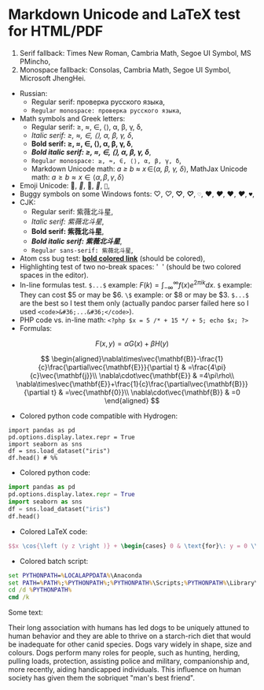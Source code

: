# Markdown Unicode and LaTeX test for HTML/PDF

1. Serif fallback: Times New Roman, Cambria Math, Segoe UI Symbol, MS PMincho,
2. Monospace fallback: Consolas, Cambria Math, Segoe UI Symbol, Microsoft JhengHei.

* Russian:
    - Regular serif: проверка русского языка,
    - `Regular monospace: проверка русского языка`,
* Math symbols and Greek letters:
    - Regular serif: ≥, ≈, ∈, ⟨⟩, α, β, γ, δ,
    - _Italic serif: ≥, ≈, ∈, ⟨⟩, α, β, γ, δ_,
    - **Bold serif: ≥, ≈, ∈, ⟨⟩, α, β, γ, δ**,
    - _**Bold italic serif: ≥, ≈, ∈, ⟨⟩, α, β, γ, δ**_,
    - `Regular monospace: ≥, ≈, ∈, ⟨⟩, α, β, γ, δ`,
    - Markdown Unicode math: _a ≥ b ≈ x_&thinsp;∈⟨_α, β, γ, δ_⟩, MathJax Unicode math: $a≥b≈x∈⟨α,β,γ,δ⟩$
* Emoji Unicode: 👊, _👊_, **👊**, _**👊**_, `👊`,
* Buggy symbols on some Windows fonts: ♡, _♡_, **♡**, _**♡**_, `♡`, ♥, _♥_, **♥**, _**♥**_, `♥`,
* CJK:
    - Regular serif: 紫薇北斗星,
    - _Italic serif: 紫薇北斗星_,
    - **Bold serif: 紫薇北斗星**,
    - _**Bold italic serif: 紫薇北斗星**_,
    -  `Regular sans-serif: 紫薇北斗星`,
* Atom css bug test: [**bold colored link**](https://github.com/kiwi0fruit/misc) (should be colored),
* Highlighting test of two no-break spaces: '  ' (should be two colored spaces in the editor).
* In-line formulas test. `$...$` example: $F(k) = \int_{-\infty}^{\infty} f(x) e^{2\pi i k} dx$. ` $ ` example: They can cost $5 or may be $6. ` \$ ` example: or \$8 or may be \$3. <code>&#36;...&#36;</code> are the best so I test them only (actually pandoc parser failed here so I used `<code>&#36;...&#36;</code>`).
* PHP code vs. in-line math: `<?php $x = 5 /* + 15 */ + 5; echo $x; ?>`
* Formulas:

$$
F(x,y)=\alpha G(x) + \beta H(y)
$$

$$
\begin{aligned}\nabla\times\vec{\mathbf{B}}-\frac{1}{c}\frac{\partial\vec{\mathbf{E}}}{\partial t} & =\frac{4\pi}{c}\vec{\mathbf{j}}\\
\nabla\cdot\vec{\mathbf{E}} & =4\pi\rho\\
\nabla\times\vec{\mathbf{E}}+\frac{1}{c}\frac{\partial\vec{\mathbf{B}}}{\partial t} & =\vec{\mathbf{0}}\\
\nabla\cdot\vec{\mathbf{B}} & =0
\end{aligned}
$$

* Colored python code compatible with Hydrogen:

```{.python} <!-- # %% -->
import pandas as pd
pd.options.display.latex.repr = True
import seaborn as sns
df = sns.load_dataset("iris")
df.head() # %%
```

* Colored python code:

```python
import pandas as pd
pd.options.display.latex.repr = True
import seaborn as sns
df = sns.load_dataset("iris")
df.head()
```

* Colored LaTeX code:

```latex
$$x \cos{\left (y z \right )} + \begin{cases} 0 & \text{for}\: y = 0 \\- \frac{1}{y} \cos{\left (x y \right )} & \text{otherwise} \end{cases}$$
```

* Colored batch script:

```bat
set PYTHONPATH=%LOCALAPPDATA%\Anaconda
set PATH=%PATH%;%PYTHONPATH%;%PYTHONPATH%\Scripts;%PYTHONPATH%\Library\bin;%PYTHONPATH%\Library\mingw-w64\bin;
cd /d %PYTHONPATH%
cmd /k
```

Some text:

Their long association with humans has led dogs to be uniquely attuned to human behavior and they are able to thrive on a starch-rich diet that would be inadequate for other canid species. Dogs vary widely in shape, size and colours. Dogs perform many roles for people, such as hunting, herding, pulling loads, protection, assisting police and military, companionship and, more recently, aiding handicapped individuals. This influence on human society has given them the sobriquet "man's best friend".
